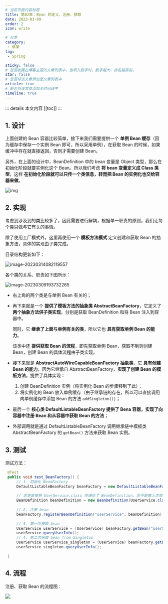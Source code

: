 ```yaml
---
# 当前页面内容标题
title: 第02章：Bean 的定义、注册、获取
date: 2023-03-09
order: 2
icon: write

# 分类
category:
 - 框架
tag:
 - Spring

sticky: false
# 是否收藏在博客主题的文章列表中，当填入数字时，数字越大，排名越靠前。
star: false
# 是否将该文章添加至文章列表中
article: true
# 是否将该文章添加至时间线中
timeline: true
---
```



::: details 本文内容
[[toc]]
:::

## 1. 设计

上面创建的 Bean 容器比较简单，接下来我们需要提供一个 **单例 Bean 缓存**（因为缓存中保存一个实例 Bean 即可，所以采用单例），在获取 Bean 的时候，如果缓冲中存在就直接返回，否则才需要创建 Bean。

另外，在上面的设计中，BeanDefinition 中的 bean 变量是 Object 类型，那么在初始化阶段就要实例化这个 Bean。所以我们考虑 **将 bean 变量定义成 Class 类型**，这样 **在初始化阶段就可以只传一个类信息，转而把 Bean 的实例化也交给容器来做**。

![img](https://run-notes.oss-cn-beijing.aliyuncs.com/notes/202303091506735.png)

## 2. 实现

考虑到涉及到的类比较多了，因此需要进行解耦，根据单一职责的原则，我们让每个类只做与它有关的事情。

除了使用工厂模式外，这里再使用一个 **模板方法模式** 定义创建和获取 Bean 的抽象方法，具体的实现由子类完成。

目录结构更新如下：

![image-20230314082119557](https://run-notes.oss-cn-beijing.aliyuncs.com/notes/202303140821065.png)

各个类的关系、职责如下图所示：

![image-20230309193732265](https://run-notes.oss-cn-beijing.aliyuncs.com/notes/202303091937370.png)

- 右上角的两个类是与单例 Bean 有关的；

- 再下来就是一个 **提供了模板方法的抽象类 AbstractBeanFactory**，它定义了 **两个抽象方法供子类实现**，分别是获取 BeanDefinition 和将 Bean 注入到容器中。

    同时，它 **继承了上面与单例有关的类**，所以它也 **具有获取单例 Bean 的能力**。

    该类中还 **提供获取 Bean 的流程**，即先获取单例 Bean，获取不到则创建 Bean，创建 Bean 的具体流程由子类实现。

- 接下来就是 **AbstractAutoWireCapableBeanFactory 抽象类**，它 **具有创建 Bean 的能力**，因为它继承自 AbstractBeanFactory，**实现了创建 Bean 的模板方法**，提供了具体实现：

    1. 创建 BeanDefinition 实例（将实例化 Bean 的步骤移到了此）；
    2. 将实例化的 Bean 放入单例缓存（由于继承链的存在，所以可以直接调用向单例缓存中添加 Bean 的方法 `addSingleton()`）；

- 最后一个 **核心类 DefaultListableBeanFactory 提供了 Bena 容器，实现了向容器中注册 Bean 和从容器中获取 Bean 的方法**；

- 外部调用就是通过 DefaultListableBeanFactory 调用继承链中模板类 AbstractBeanFactory 的 `getBean()` 方法来获取 Bean 实例。

## 3. 测试

测试方法：

```java
 @Test
 public void test_BeanFactory() {
     // 1. 初始化 BeanFactory
     DefaultListableBeanFactory beanFactory = new DefaultListableBeanFactory();
 
     // 这里直接把 UserService.class 传递给了 BeanDefinition，而不是像上次那样直接 new UserService()
     BeanDefinition beanDefinition = new BeanDefinition(UserService.class);
 
     // 2. 注册 bean
     beanFactory.registerBeanDefinition("userService", beanDefinition);
 
     // 3. 第一次获取 bean
     UserService userService = (UserService) beanFactory.getBean("userService");
     userService.queryUserInfo();
     // 4. 第二次获取 bean from Singleton
     UserService userService_singleton = (UserService) beanFactory.getBean("userService");
     userService_singleton.queryUserInfo();
 
 }
```

## 4. 流程

注册、获取 Bean 的流程图：

![](https://run-notes.oss-cn-beijing.aliyuncs.com/notes/202303091946463.png)